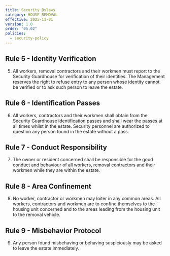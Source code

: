 ```yaml
---
title: Security Bylaws
category: HOUSE REMOVAL
effective: 2025-11-01
version: 1.0
order: "05.02"
policies:
  - security-policy
---
```


## Rule 5 - Identity Verification

5) All workers, removal contractors and their workmen must report to the Security Guardhouse for verification of their identities. The Management reserves the right to refuse entry to any person whose identity cannot be verified or to ask such person to leave the estate.

## Rule 6 - Identification Passes

6) All workers, contractors and their workmen shall obtain from the Security Guardhouse identification passes and shall wear the passes at all times whilst in the estate. Security personnel are authorized to question any person found in the estate without a pass.

## Rule 7 - Conduct Responsibility

7) The owner or resident concerned shall be responsible for the good conduct and behaviour of all workers, removal contractors and their workmen while they are within the estate.

## Rule 8 - Area Confinement

8) No worker, contractor or workmen may loiter in any common areas. All workers, contractors and workmen are to confine themselves to the housing unit concerned and to the areas leading from the housing unit to the removal vehicle.

## Rule 9 - Misbehavior Protocol

9) Any person found misbehaving or behaving suspiciously may be asked to leave the estate immediately.
